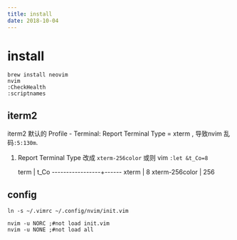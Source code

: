 ```yaml
---
title: install
date: 2018-10-04
---
```

# install
    brew install neovim
    nvim 
    :CheckHealth
    :scriptnames

## iterm2
iterm2 默认的 Profile - Terminal: Report Terminal Type = xterm , 导致nvim 乱码`:5:130m`. 
1. Report Terminal Type 改成 `xterm-256color` 或则 vim `:let &t_Co=8`

    term            | t_Co
    -----------------+------ 
    xterm           | 8
    xterm-256color  | 256

## config

    ln -s ~/.vimrc ~/.config/nvim/init.vim

    nvim -u NORC ;#not load init.vim
    nvim -u NONE ;#not load all